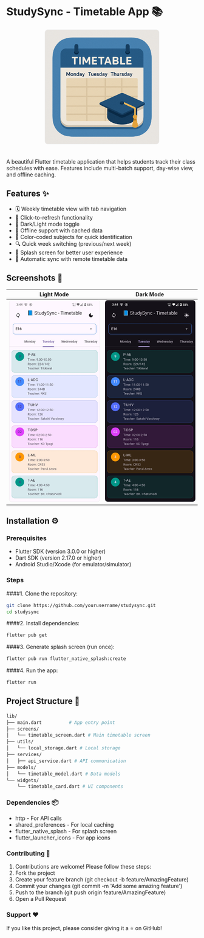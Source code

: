 # StudySync - Timetable App 📚

<div align="center">
<img src="assets/banner.png" alt="StudySync Banner" width="300" style="border-radius: 8px; border: 1px solid #eee; margin-bottom: 20px;"/>
</div>

A beautiful Flutter timetable application that helps students track their class schedules with ease. Features include multi-batch support, day-wise view, and offline caching.

## Features ✨

- 🗓️ Weekly timetable view with tab navigation
- 🔄 Click-to-refresh functionality
- 🌙 Dark/Light mode toggle
- 📱 Offline support with cached data
- 🎨 Color-coded subjects for quick identification
- 🔍 Quick week switching (previous/next week)
- 📲 Splash screen for better user experience
- 🔄 Automatic sync with remote timetable data

## Screenshots 📸

| Light Mode                                                                                                      | Dark Mode                                                                                                     |
|-----------------------------------------------------------------------------------------------------------------|---------------------------------------------------------------------------------------------------------------|
| <img src="assets/light.jpeg" alt="Light Mode" width="250" style="border-radius: 8px; border: 1px solid #eee;"/> | <img src="assets/dark.jpeg" alt="Dark Mode" width="250" style="border-radius: 8px; border: 1px solid #eee;"/> |
## Installation ⚙️

### Prerequisites
- Flutter SDK (version 3.0.0 or higher)
- Dart SDK (version 2.17.0 or higher)
- Android Studio/Xcode (for emulator/simulator)

### Steps
####1. Clone the repository:
   ```bash
   git clone https://github.com/yourusername/studysync.git
   cd studysync
   ```
####2. Install dependencies:
```bash
flutter pub get
```
####3. Generate splash screen (run once):
```bash
flutter pub run flutter_native_splash:create
```
####4. Run the app:
```bash
flutter run
```
## Project Structure 📂
```bash
lib/
├── main.dart          # App entry point
├── screens/
│   └── timetable_screen.dart # Main timetable screen
├── utils/
│   └── local_storage.dart # Local storage
├── services/
│   ├── api_service.dart # API communication
├── models/
│   └── timetable_model.dart # Data models
└── widgets/
    └── timetable_card.dart # UI components
```
### Dependencies 📦
- http - For API calls
- shared_preferences - For local caching
- flutter_native_splash - For splash screen
- flutter_launcher_icons - For app icons

### Contributing 🤝
1. Contributions are welcome! Please follow these steps:
2. Fork the project
3. Create your feature branch (git checkout -b feature/AmazingFeature)
4. Commit your changes (git commit -m 'Add some amazing feature')
5. Push to the branch (git push origin feature/AmazingFeature)
6. Open a Pull Request

### Support ❤️
If you like this project, please consider giving it a ⭐️ on GitHub!
